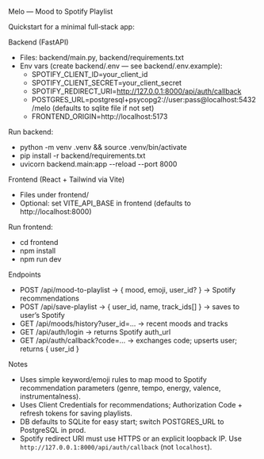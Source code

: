 Melo — Mood to Spotify Playlist

Quickstart for a minimal full‑stack app:

Backend (FastAPI)
- Files: backend/main.py, backend/requirements.txt
- Env vars (create backend/.env — see backend/.env.example):
  - SPOTIFY_CLIENT_ID=your_client_id
  - SPOTIFY_CLIENT_SECRET=your_client_secret
  - SPOTIFY_REDIRECT_URI=http://127.0.0.1:8000/api/auth/callback
  - POSTGRES_URL=postgresql+psycopg2://user:pass@localhost:5432/melo (defaults to sqlite file if not set)
  - FRONTEND_ORIGIN=http://localhost:5173

Run backend:
- python -m venv .venv && source .venv/bin/activate
- pip install -r backend/requirements.txt
- uvicorn backend.main:app --reload --port 8000

Frontend (React + Tailwind via Vite)
- Files under frontend/
- Optional: set VITE_API_BASE in frontend (defaults to http://localhost:8000)

Run frontend:
- cd frontend
- npm install
- npm run dev

Endpoints
- POST /api/mood-to-playlist → { mood, emoji, user_id? } → Spotify recommendations
- POST /api/save-playlist → { user_id, name, track_ids[] } → saves to user’s Spotify
- GET  /api/moods/history?user_id=... → recent moods and tracks
- GET  /api/auth/login → returns Spotify auth_url
- GET  /api/auth/callback?code=... → exchanges code; upserts user; returns { user_id }

Notes
- Uses simple keyword/emoji rules to map mood to Spotify recommendation parameters (genre, tempo, energy, valence, instrumentalness).
- Uses Client Credentials for recommendations; Authorization Code + refresh tokens for saving playlists.
- DB defaults to SQLite for easy start; switch POSTGRES_URL to PostgreSQL in prod.
 - Spotify redirect URI must use HTTPS or an explicit loopback IP. Use `http://127.0.0.1:8000/api/auth/callback` (not `localhost`).

